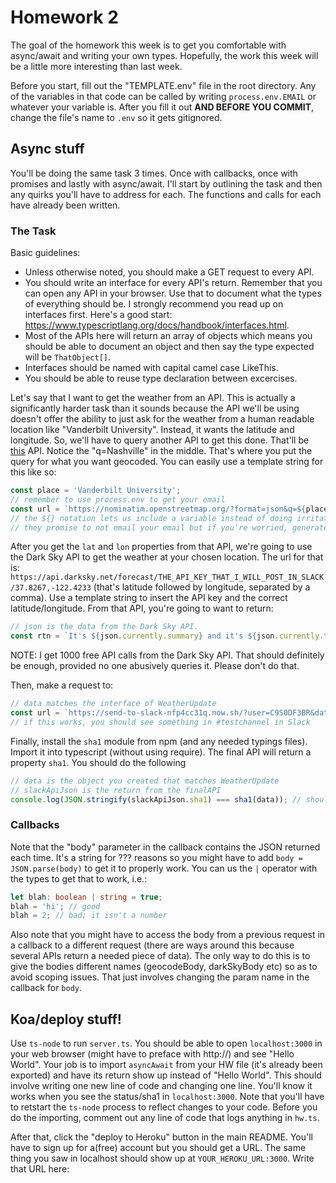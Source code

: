 # Homework 2

The goal of the homework this week is to get you comfortable with async/await and writing your own types. Hopefully, the work this week will be a little more interesting than last week.

Before you start, fill out the "TEMPLATE.env" file in the root directory. Any of the variables in that code can be called by writing `process.env.EMAIL` or whatever your variable is. After you fill it out **AND BEFORE YOU COMMIT**, change the file's name to `.env` so it gets gitignored.

## Async stuff

You'll be doing the same task 3 times. Once with callbacks, once with promises and lastly with async/await. I'll start by outlining the task and then any quirks you'll have to address for each. The functions and calls for each have already been written.

### The Task

Basic guidelines:

- Unless otherwise noted, you should make a GET request to every API.
- You should write an interface for every API's return. Remember that you can open any API in your browser. Use that to document what the types of everything should be. I strongly recommend you read up on interfaces first. Here's a good start: https://www.typescriptlang.org/docs/handbook/interfaces.html.
- Most of the APIs here will return an array of objects which means you should be able to document an object and then say the type expected will be `ThatObject[]`.
- Interfaces should be named with capital camel case LikeThis.
- You should be able to reuse type declaration between excercises.

Let's say that I want to get the weather from an API. This is actually a significantly harder task than it sounds because the API we'll be using doesn't offer the ability to just ask for the weather from a human readable location like "Vanderbilt University". Instead, it wants the latitude and longitude. So, we'll have to query another API to get this done. That'll be [this](https://nominatim.openstreetmap.org/?format=json&q=Nashville&format=json&limit=3) API. Notice the "q=Nashville" in the middle. That's where you put the query for what you want geocoded. You can easily use a template string for this like so:

```ts
const place = 'Vanderbilt University';
// remember to use process.env to get your email
const url = `https://nominatim.openstreetmap.org/?format=json&q=${place}&format=json&limit=3&email=YOUR_EMAIL`;
// the ${} notation lets us include a variable instead of doing irritating string concatenation.
// they promise to not email your email but if you're worried, generate a temp one from mailinator.com
```

After you get the `lat` and `lon` properties from that API, we're going to use the Dark Sky API to get the weather at your chosen location. The url for that is: `https://api.darksky.net/forecast/THE_API_KEY_THAT_I_WILL_POST_IN_SLACK/37.8267,-122.4233` (that's latitude followed by longitude, separated by a comma). Use a template string to insert the API key and the correct latitude/longitude. From that API, you're going to want to return:

```ts
// json is the data from the Dark Sky API.
const rtn = `It's ${json.currently.summary} and it's ${json.currently.temperature} degrees.`; // for the temperature, round to the nearest degree.
```

NOTE: I get 1000 free API calls from the Dark Sky API. That should definitely be enough, provided no one abusively queries it. Please don't do that.

Then, make a request to:

```ts
// data matches the interface of WeatherUpdate
const url = `https://send-to-slack-nfp4cc31q.now.sh/?user=C9S0DF3BR&data=${data}`;
// if this works, you should see something in #testchannel in Slack
```

Finally, install the `sha1` module from npm (and any needed typings files). Import it into typescript (without using require). The final API will return a property `sha1`. You should do the following

```ts
// data is the object you created that matches WeatherUpdate
// slackApiJson is the return from the finalAPI
console.log(JSON.stringify(slackApiJson.sha1) === sha1(data)); // should print true
```

### Callbacks

Note that the "body" parameter in the callback contains the JSON returned each time. It's a string for ??? reasons so you might have to add `body = JSON.parse(body)` to get it to properly work. You can us the `|` operator with the types to get that to work, i.e.:

```ts
let blah: boolean | string = true;
blah = 'hi'; // good
blah = 2; // bad; it isn't a number
```

Also note that you might have to access the body from a previous request in a callback to a different request (there are ways around this because several APIs return a needed piece of data). The only way to do this is to give the bodies different names (geocodeBody, darkSkyBody etc) so as to avoid scoping issues. That just involves changing the param name in the callback for `body`.

## Koa/deploy stuff!

Use `ts-node` to run `server.ts`. You should be able to open `localhost:3000` in your web browser (might have to preface with http://) and see "Hello World". Your job is to import `asyncAwait` from your HW file (it's already been exported) and have its return show up instead of "Hello World". This should involve writing one new line of code and changing one line. You'll know it works when you see the status/sha1 in `localhost:3000`. Note that you'll have to retstart the `ts-node` process to reflect changes to your code. Before you do the importing, comment out any line of code that logs anything in `hw.ts`.

After that, click the "deploy to Heroku" button in the main README. You'll have to sign up for a(free) account but you should get a URL. The same thing you saw in localhost should show up at `YOUR_HEROKU_URL:3000`. Write that URL here:
